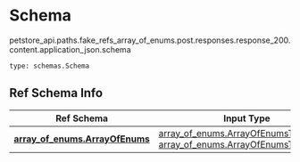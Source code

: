 # Schema
petstore_api.paths.fake_refs_array_of_enums.post.responses.response_200.content.application_json.schema
```
type: schemas.Schema
```

## Ref Schema Info
Ref Schema | Input Type | Output Type
---------- | ---------- | -----------
[**array_of_enums.ArrayOfEnums**](../../../../../../../../components/schema/array_of_enums.md) | [array_of_enums.ArrayOfEnumsTupleInput](../../../../../../../../components/schema/array_of_enums.md#arrayofenumstupleinput), [array_of_enums.ArrayOfEnumsTuple](../../../../../../../../components/schema/array_of_enums.md#arrayofenumstuple) | [array_of_enums.ArrayOfEnumsTuple](../../../../../../../../components/schema/array_of_enums.md#arrayofenumstuple)
